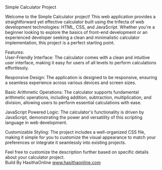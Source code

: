Simple Calculator Project<br/>

<p/>Welcome to the Simple Calculator project! This web application provides a straightforward yet effective calculator built using the trifecta of web development technologies: HTML, CSS, and JavaScript. Whether you're a beginner looking to explore the basics of front-end development or an experienced developer seeking a clean and minimalistic calculator implementation, this project is a perfect starting point.

Features:<br/>
User-Friendly Interface: The calculator comes with a clean and intuitive user interface, making it easy for users of all levels to perform calculations effortlessly.<br/>

Responsive Design: The application is designed to be responsive, ensuring a seamless experience across various devices and screen sizes.

Basic Arithmetic Operations: The calculator supports fundamental arithmetic operations, including addition, subtraction, multiplication, and division, allowing users to perform essential calculations with ease.

JavaScript Powered Logic: The calculator's functionality is driven by JavaScript, demonstrating the power and versatility of this scripting language in web development.</p>

Customizable Styling: The project includes a well-organized CSS file, making it simple for you to customize the visual appearance to match your preferences or integrate it seamlessly into existing projects.

Feel free to customize the description further based on specific details about your calculator project.<br/>
Build By HasithaOnline
www.hasithaonline.com
